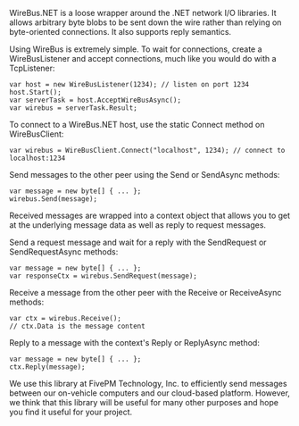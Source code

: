 WireBus.NET is a loose wrapper around the .NET network I/O libraries. It allows arbitrary byte blobs to be sent down the wire
rather than relying on byte-oriented connections. It also supports reply semantics.

Using WireBus is extremely simple. To wait for connections, create a WireBusListener and accept connections, much like you would
do with a TcpListener:

    var host = new WireBusListener(1234); // listen on port 1234
    host.Start();
    var serverTask = host.AcceptWireBusAsync();
    var wirebus = serverTask.Result;

To connect to a WireBus.NET host, use the static Connect method on WireBusClient:

    var wirebus = WireBusClient.Connect("localhost", 1234); // connect to localhost:1234

Send messages to the other peer using the Send or SendAsync methods:

    var message = new byte[] { ... };
    wirebus.Send(message);

Received messages are wrapped into a context object that allows you to get at the underlying message data as well as
reply to request messages.

Send a request message and wait for a reply with the SendRequest or SendRequestAsync methods:

    var message = new byte[] { ... };
	var responseCtx = wirebus.SendRequest(message);

Receive a message from the other peer with the Receive or ReceiveAsync methods:

	var ctx = wirebus.Receive();
	// ctx.Data is the message content

Reply to a message with the context's Reply or ReplyAsync method:

    var message = new byte[] { ... };
	ctx.Reply(message);

We use this library at FivePM Technology, Inc. to efficiently send messages between our on-vehicle computers and our cloud-based platform.
However, we think that this library will be useful for many other purposes and hope you find it useful for your project.